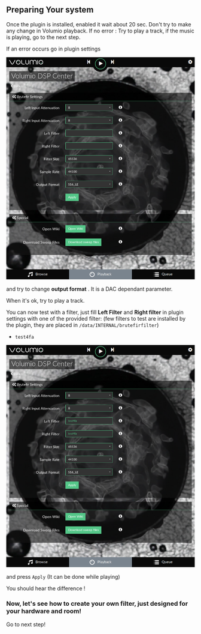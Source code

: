 ## Preparing Your system

Once the plugin is installed, enabled it wait about 20 sec.
Don't try to make any change in Volumio playback.
If no error :
Try to play a track, if the music is playing, go to the next step.

If an error occurs go in plugin settings

<img src="./img/general_plugin_settings.png" width="624">

and try to change __output format__ . It is a DAC dependant parameter.

When it's ok, try to play a track.

You can now test with a filter, just fill __Left Filter__ and __Right filter__ in plugin settings with one of the provided filter:
(few filters to test are installed by the plugin, they are placed in `/data/INTERNAL/brutefirfilter`)
* `test4fa`

<img src="./img/first_filter.png" width="624">

and press `Apply` (It can be done while playing)

You should hear the difference !


### Now, let's see how to create your own filter, just designed for your hardware and room!
Go to next step!
